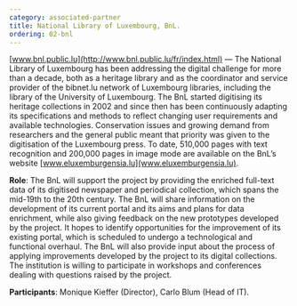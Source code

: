 ```yaml
---
category: associated-partner
title: National Library of Luxembourg, BnL.
ordering: 02-bnl
---
```


[www.bnl.public.lu](http://www.bnl.public.lu/fr/index.html) &mdash;  The National Library of Luxembourg has been addressing the digital challenge for more than a decade, both as a heritage library and as the coordinator and service provider of the bibnet.lu network of Luxembourg libraries, including the library of the University of Luxembourg. The BnL started digitising its heritage collections in 2002 and since then has been continuously adapting its specifications and methods to reflect changing user requirements and available technologies. Conservation issues and growing demand from researchers and the general public meant that priority was given to the digitisation of the Luxembourg press. To date, 510,000 pages with text recognition and 200,000 pages in image mode are available on the BnL’s website  [www.eluxemburgensia.lu](www.eluxemburgensia.lu).

**Role**: The BnL will support the project by providing the enriched full-text data of its digitised newspaper and periodical collection, which spans the mid-19th to the 20th century. The BnL will share information on the development of its current portal and its aims and plans for data enrichment, while also giving feedback on the new prototypes developed by the project. It hopes to identify opportunities for the improvement of its existing portal, which is scheduled to undergo a technological and functional overhaul. The BnL will also provide input about the process of applying improvements developed by the project to its digital collections. The institution is willing to participate in workshops and conferences dealing with questions raised by the project.

**Participants**: Monique Kieffer (Director), Carlo Blum (Head of IT).
